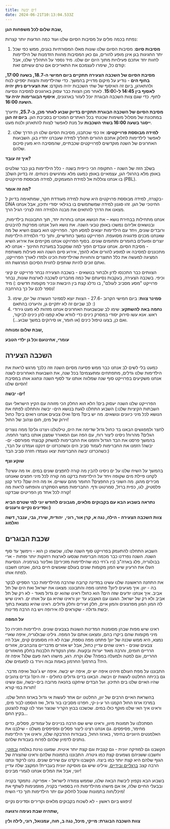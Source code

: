 ```yaml
---
title: ים יבשה!
date: 2024-06-21T10:13:04.533Z
---
```

**שבת שלום לכל משפחות הגן,**

נפתח בכמה מלים על מסיבות הסיום שלנו ועוד כמה הודעות יותר קצרות:

1. **מסיבות סיום**: מסיבות הסיום שלנו שונות מאלו המסורתיות בגנים, ממש כפי שכל יתר החגיגות בגן אינן מופע להורים, גם כאן המסיבות מהוות הזדמנות של הילדימות לחוות יחד אתכם פעילויות מתוך היום יום שלנו. מיד נספר על התהליך שלנו, אבל קודם כל, שימרו לעצמכם את התאריכים אם טרם עשיתם זאת:

**מסיבת הסיום של השכבה הצעירה תתקיים ביום חמישי ה-18.7, בשעה 17:00, בחוף הים** - נודיע על מיקום מדוייק בהמשך. כדי שהילדימות והצוות יספיקו לנוח ולהתארגן, ביום זה האיסוף של שתי השכבות יהיה מוקדם: **את הצעירים ניתן יהיה לאסוף בין 14:45 ל-15:0**0. לאחר מכן הצוות כבר עסוק בארגונים למסיבה ונסיעה לחוף. כדי שגם צוות השכבה הבוגרת יוכל לעזור בארגונים, **איסוף הבוגרימות יהיה עד השעה 16:00.**

**מסיבת הסיום של השכבה הבוגרת תתקיים בדיוק שבוע לאחר מכן, ב-25.7**, ותיערך במתכונת של מסלול משימות שכונתי בכל האתרים המוכרים בסביבת הגן. **ביום זה הגן ייסגר בשעה 16:00 בשתי השכבות** על מנת לאפשר לצוות להתארגן ולנוח מעט. 

2. **למידה מבוססת פרוייקטים:** אז כפי שכתבנו, מסיבות הסיום שלנו הן הדרך שלנו לאפשר לילדימות לחלוק אתכם ההורים תהליך למידה שעברנו יחדיו בגן. השבועות האחרונים של השנה מוקדשים לפרוייקטים שכבתיים, שהמסיבה היא מעין סיכום שלהם.

**איך זה עובד?**

בשלב הזה של השנה - התקופה הכי כייפית בשנה - כלל הילדימות בגן כבר שולטים באופן מלא בהרגלי הגן, עצמאיים באופן כמעט מלא ומרגישים נינוחים. זה בדיוק השלב בו אנחנו צוללות אל למידת המעמקים, למידה מבוססת פרויקטים (PBL).

**מה זה אומר?**

בקצרה, למידה מבוססת פרויקטים היא שיטת למידה מעודדת חקר, שמתאימה בדיוק ל-DNA החינוכי של הגן. זהו סגנון למידה שמשתמשים בו בגילאי יסודי ותיכון, אבל אנחנו מצאנו את הדרך להתאים את מבנה הלמידה הזה לצרכי הגיל הרך.

אנחנו מתחילות בבחירת נושא – את הנושא אנחנו בוחרות יחד, תוך התבוננות בילדימות, ובנושאים אליהם נמשכו באופן טבעי השנה. את נושא העל אנחנו מפרקות להיבטים ורובדים שונים, ויחד עם הילדימות יוצאים למסע חקר. הפרוייקט הוא בעצם השיא של מה שאנחנו מכנים פדגוגיה מסועפת. הפרוייקט נמשך כחודשיים, ותוך כדי הלמידה הילדימות יוצרים ופועלים בחומרים ותחומים שונים. בסוף הפרויקט אנחנו מקיימים את אירוע השיא - מסיבת הסיום. אנחנו עובדים הפוך למה שמקובל במערכת החינוך - אנחנו לא מתכוננים למסיבה או למופע להורים אלא להפך, אירוע סיום השנה הוא פעילות משותפת המציגה למעשה את כלל התוצרים והחוויות שהילדימות הכינו ולמדו לאורך הפרוייקט, ואתם זוכים להיות שותפים לחווית הסיכום המרגשת הזו.

הצוותים כבר התכנסו לדון ולבחור בנושאים - בשכבה הצעירה נבחר פרוייקט ים קיצי וכיפי. בשכבה הצעירה, בעקבות נסיעתם של כמה מחברינו לשכבה לארצות שונות, נבחר פרוייקט "מסע מסביב לעולם", בו נדלג קצת בין היבשות ונכיר מקומות חדשים :) מיד נספר לכם על כך בהרחבה!

3. **סמינר צוות**: ביום חמישי הקרוב -27.6 - הצוות יוצא לסמינר העשרה של יום, שימו לב שביום זה לא יתקיים גן, והיערכו בהתאם :)
4. **נחמה באה להשתקע**: שימו לב שבשבועות האחרונים אנחנו מזהות לא מעט גירודי ראש. אנא עשו סירוק יסודי במסרק כינים כדי לוודא שלא קפצו להן כינים לביקור, ואם כן, בצעו טיפול כינים (או חומר, או סירוקים במשך שבוע…). 

**שבת שלום ומנוחה,**

**עומרי, אחינועם וכל גן ילדי הטבע**

## השכבה הצעירה

כמעט בלי לשים לב אנחנו כבר ממש פסיעה מסיום השנה וזה כלכך מרגש לראות את הילדימות שלנו גדלים, מתפתחים ומתעצמים! בכל שנה, את השבועות האחרונים לשנה אנחנו משקיעים בפרוייקט סוף שנה שמלווה אותנו עד לסוף השנה ונחגוג אותו במסיבת הסיום שלנו! 

**ים- יבשה!**

הפרוייקט שלנו השנה יעסוק בים! הלא הוא החלק הכי מזוהה עם הקיץ הישראלי ועם השבתות הקיציות שלנו:) השבוע התחלנו לגעת בנושא הים- יבשה והתחלנו לפתח את הנושא לכל מיני כיוונים ונושאים. מה יש בים? מים! ואילו צבעים אנחנו רואים בים? כחול וירוק של מים, חום וצהוב של החול! 

לחצר ולמפגשים הבאנו בד כחול גדול שדימה את הים, טילטלנו ויצרנו גלים! ממה נוצרים הגלים? מהרוח! ניסינו ליצור רוח, עם הפה ועם המאורר שמצנן אותנו בחצר החמה. בהמשך פרסנו את הבד הגדול והזמנו את החברימות למשחק קבוצתי מפורסם- ים- יבשה! הזמנו את החברימות לעמוד סביב הים וכשהכרזנו ים זינקנו ועמדנו על הבד, כשהכרזנו יבשה החברימות יצאו ונעמדו חזרה סביב הבד:)

**שוקע וצף**

בהמשך על השיח שלנו על ים ניסינו להבין מה קורה לחפצים שונים במים. אז מה עשינו? לקחנו פיילת מים שקופה ויחד על הילדימות בדקנו מה קורה לכל מיני חפצים שאנחנו מכירים מהגן. מה השוני בין החפצים? החומר מהם עשויים. אז מה היה שם? כדור קטן פלסטיק, לגו, כפית ברזל, סמרטוט ודף. החברימות ממש הסתקרנו והופתעו לראות מה קורה לכל אחד מן הפריטים שבדקנו!

**נתראה בשבוע הבא עם בקבוקים מלאים, מגבונים לחודש יוני למי שטרם הביא וסדינים נקיים ורעננים:)**

**צוות השכבה הצעירה - הילה, נגה א, קרן אור, רוני,  יהודית, שירז, גבי, ענבר, דשה ואלמוג**

## שכבת הבוגרים

השבוע התחלנו להתעמק בפרוייקט סוף השנה שלנו, שכשמו כן הוא - ויימשך עד סוף השנה. השנה נפרדנו כבר מכמה חברימות שנסעו לארצות רחוקות יותר ופחות - ארי בבולגריה, פלג בארה"ב (ניו ג'רזי כמו שהילדימות מזכירים) ואלינור בגרמניה. הנסיעות העלו את הרעיון שיש המון מקומות שונים בעולם שאנשים חיים בהם, ואנחנו חשבנו לפתח אותו.

את התחנה הראשונה שלנו עשינו במדינה קרובה שהרבה מהילדימות כבר הספיקו לבקר בה - יוון. איך מגיעים ליוון? פתחנו מפה והתבוננו: מצאנו את ישראל ואת הים של תל אביב. איך אנחנו יודעים שזה הים? הוא כחול! ראינו שהוא ים גדול מאוד - לא רק של תל אביב ולא רק של ישראל. הגענו עם האצבע עד יוון וראינו שהיא גם על אותו ים. ראינו שיש לה המון המון מפרצונים והמון איים, חלק זעירים וחלק גדולים. ראינו שהיא נמצאת בתוך יבשת גדולה - שקוראים לה אירופה ויש בה הרבה מדינות.

**על המפה**

ראינו שיש מפות שבהן מסומנות המדינות השונות בצבעים שונים. הילדימות הזכירו כל מיני מקומות שהם ביקרו בהם, ומצאנו אותם על המפה. גילינו שבולגריה, איפה שארי נמצא, היא ממש שכנה של יוון! פתחנו מפה נוספת, שבה לא היו מסומנים קוים, אבל היו צבעים שונים - ראינו שהים עדיין כחול, אבל יש אזורים מדבריים צהבהבים, אזורים הרריים חומים, והרבה מאוד יערות ובקעות. ומהן הנקודות הלבנות בחלק מהאזורים ההריים, וגם למטה ולמעלה במפה? שלג וקרח. רגע, מישהו ראה פעם שלג? איפה זה היה? בחרמון! החרמון באמת גבוה ויורד בו לפעמים שלג.

התבוננו על מפת העולם וזיהינו איפה יש ים, איפה יש יבשה. איפה יש ג'ונגל ואיפה מדבר. גם בכיתה החלטנו לעשות ים ויבשה. הבאנו בדים גדולים כחולים - זה הים! ובדים צהובים שהיו האיים שלנו בים התיכון. ועל הבדים שיחקנו בהנאה מרובה בים-יבשה, וגם עשינו תורות במי קורא!

בהשראת האיים הרבים של יוון, החלטנו יום אחד לעשות אי גדול בארגז החול שלנו. במרכז ארגז החול הקמנו הר ע-נ-קי, חפרנו מסביבו בור גדול, ואז הוספנו לבור מים, וראינו איך האי שלנו מוקף כולו במים. שכשכנו בבוץ הקריר שנוצר ועזר לנו קצת להצטנן בקיץ החם…

הסתכלנו על תמונות מיוון, וראינו שיש שם הרבה בניינים על עמודים, פסלים, כדים מחימר, פסיפסים. גם אנחנו רצינו ליצור פסלים ופסיפסים משלנו - שילבנו את האלמנטים היווניים בחימר, בארגז החול, בעבודות ההדבקה שלנו, וראינו איך הילדימות נותנים לדמיון שלהם לפרוח בעבודות שלהם.

הקשבנו גם למוזיקה יוונית - גם קצבית וגם קצת יותר איטית. שמענו נגינת בגלמה [ובוזוקי](https://www.youtube.com/watch?v=kG12C1oX5Eo), וחשבנו ששניהם נשמעים קצת כמו גיטרה. התבוננו בתמונות שלהם וראינו שהצורה של הגוף שלהם היא קצת יותר כמו ביצה. הקשבנו ורקדנו עם שירים שונים. נהנו לרקוד ונתנו הרבה קצב [ברגליים ובידיים](https://www.youtube.com/watch?v=sFdSCsTkU1s), וגילינו שיש גם מוסיקה יוונית בעברית! המקצב שלה עדיין יווני, אבל את המלים אנחנו לגמרי מבינים!

בשבוע הבא נקפוץ ליבשת הבאה שלנו, שממש צמודה לישראל - אפריקה. נתמקד בקניה ובבעלי החיים שלה, אז אם מישהו מהילדימות היו בספארי בקניה, מוזמנימות לשתף את מיכל/חוה בתמונות שנוכל לחלוק עם יתר הילדימות תוך כדי השיח!

ניפגש ביום ראשון - לא לשכוח בקבוקים מלאים וקרירים וסדינים נקיים!

**שתהיה שבת נעימה ורגועה,**

**צוות השכבה הבוגרת: מייקי, מיכל, נגה ב, חוה, עמנואל, רוני, לילה ולין**